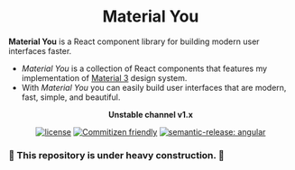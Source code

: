 <h1 align="center">Material You</h1>

**Material You** is a React component library for building modern user interfaces faster.

- _Material You_ is a collection of React components that features my implementation of [Material 3](https://m3.material.io/) design system.
- With _Material You_ you can easily build user interfaces that are modern, fast, simple, and beautiful.

<div align="center">

**Unstable channel v1.x**

[![license](https://img.shields.io/badge/license-MIT-blue.svg)](https://github.com/mui/material-ui/blob/HEAD/LICENSE)
[![Commitizen friendly](https://img.shields.io/badge/commitizen-friendly-brightgreen.svg)](http://commitizen.github.io/cz-cli/)
[![semantic-release: angular](https://img.shields.io/badge/semantic--release-angular-e10079?logo=semantic-release)](https://github.com/semantic-release/semantic-release)

</div>

### :construction: This repository is under heavy construction. :construction:
